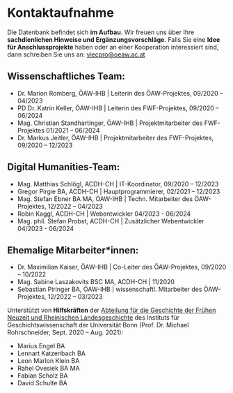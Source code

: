 # Kontaktaufnahme

Die Datenbank befindet sich **im Aufbau**. Wir freuen uns über Ihre **sachdienlichen Hinweise und
Ergänzungsvorschläge**. Falls Sie eine **Idee für Anschlussprojekte** haben oder an einer
Kooperation interessiert sind, dann schreiben Sie uns an:
[viecpro@oeaw.ac.at](mailto:viecpro@oeaw.ac.at)

## Wissenschaftliches Team:

- Dr. Marion Romberg, ÖAW-IHB | Leiterin des ÖAW-Projektes, 09/2020 – 04/2023
- PD Dr. Katrin Keller, ÖAW-IHB | Leiterin des FWF-Projektes, 09/2020 – 06/2024
- Mag. Christian Standhartinger, ÖAW-IHB | Projektmitarbeiter des FWF-Projektes 01/2021 – 06/2024
- Dr. Markus Jeitler, ÖAW-IHB | Projektmitarbeiter des FWF-Projektes, 09/2020 – 12/2023

## Digital Humanities-Team:

- Mag. Matthias Schlögl, ACDH-CH | IT-Koordinator, 09/2020 – 12/2023
- Gregor Pirgie BA, ACDH-CH | Hauptprogrammierer, 02/2021 – 12/2023
- Mag. Stefan Ebner BA MA, ÖAW-IHB | Techn. Mitarbeiter des ÖAW-Projektes, 12/2022 – 04/2023
- Robin Kaggl, ACDH-CH | Webentwickler 04/2023 - 06/2024
- Mag. phil. Stefan Probst, ACDH-CH |  Zusätzlicher Webentwickler 04/2023 - 06/2024

## Ehemalige Mitarbeiter\*innen:

- Dr. Maximilian Kaiser, ÖAW-IHB | Co-Leiter des ÖAW-Projektes, 09/2020 – 10/2022
- Mag. Sabine Laszakovits BSC MA, ACDH-CH | 11/2020
- Sebastian Piringer BA, ÖAW-IHB | wissenschaftl. Mitarbeiter des ÖAW-Projektes, 12/2022 – 03/2023

Unterstützt von **Hilfskräften** der
[Abteilung für die Geschichte der Frühen Neuzeit und Rheinischen Landesgeschichte](https://www.igw.uni-bonn.de/fnzrlg/de)
des Instituts für Geschichtswissenschaft der Universität Bonn (Prof. Dr. Michael Rohrschneider,
Sept. 2020 – Aug. 2021):

- Marius Engel BA
- Lennart Katzenbach BA
- Leon Marlon Klein BA
- Rahel Ovesiek BA MA
- Fabian Scholz BA
- David Schulte BA
